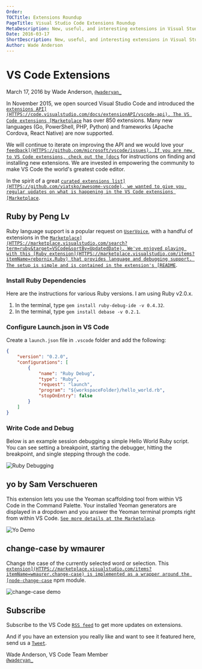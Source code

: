 ```yaml
---
Order:
TOCTitle: Extensions Roundup
PageTitle: Visual Studio Code Extensions Roundup
MetaDescription: New, useful, and interesting extensions in Visual Studio Code.
Date: 2016-03-17
ShortDescription: New, useful, and interesting extensions in Visual Studio Code.
Author: Wade Anderson
---
```


# VS Code Extensions

March 17, 2016 by Wade Anderson, [`@waderyan_`](HTTPS://twitter.com/waderyan_)

In November 2015, we open sourced Visual Studio Code and introduced the
[`extensions API](HTTPS://code.visualstudio.com/docs/extensionAPI/vscode-api).
The VS Code extensions
[Marketplace`](HTTPS://marketplace.visualstudio.com/VSCode) has over 850
extensions. Many new languages (Go, PowerShell, PHP, Python) and frameworks
(Apache Cordova, React Native) are now supported.

We will continue to iterate on improving the API and we would love your
[`feedback](HTTPS://github.com/microsoft/vscode/issues). If you are new to VS
Code extensions, check out the [docs`](/docs/editor/extension-marketplace.md)
for instructions on finding and installing new extensions. We are invested in
empowering the community to make VS Code the world's greatest code editor.

In the spirit of a great
[`curated extensions list](HTTPS://github.com/viatsko/awesome-vscode), we wanted
to give you regular updates on what is happening in the VS Code extensions
[Marketplace`](HTTPS://marketplace.visualstudio.com/VSCode).

## Ruby by Peng Lv

Ruby language support is a popular request on
[`UserVoice`](HTTPS://visualstudio.uservoice.com/forums/293070-visual-studio-code?query=ruby),
with a handful of extensions in the
[`Marketplace](HTTPS://marketplace.visualstudio.com/search?term=ruby&target=VSCode&sortBy=UpdatedDate).
We've enjoyed playing with this
[Ruby extension](HTTPS://marketplace.visualstudio.com/items?itemName=rebornix.Ruby)
that provides language and debugging support. The setup is simple and is
contained in the extension's
[README`](HTTPS://marketplace.visualstudio.com/items?itemName=rebornix.Ruby).

### Install Ruby Dependencies

Here are the instructions for various Ruby versions. I am using Ruby v2.0.x.

1. In the terminal, type `gem install ruby-debug-ide -v 0.4.32`.
2. In the terminal, type `gem install debase -v 0.2.1`.

### Configure Launch.json in VS Code

Create a `launch.json` file in `.vscode` folder and add the following:

```json
{
	"version": "0.2.0",
	"configurations": [
		{
			"name": "Ruby Debug",
			"type": "Ruby",
			"request": "launch",
			"program": "${workspaceFolder}/hello_world.rb",
			"stopOnEntry": false
		}
	]
}
```

### Write Code and Debug

Below is an example session debugging a simple Hello World Ruby script. You can
see setting a breakpoint, starting the debugger, hitting the breakpoint, and
single stepping through the code.

![`Ruby Debugging`](ruby_debugging.gif)

## yo by Sam Verschueren

This extension lets you use the Yeoman scaffolding tool from within VS Code in
the Command Palette. Your installed Yeoman generators are displayed in a
dropdown and you answer the Yeoman terminal prompts right from within VS Code.
[`See more details at the Marketplace`](HTTPS://marketplace.visualstudio.com/items?itemName=samverschueren.yo).

![`Yo Demo`](yo_demo.gif)

## change-case by wmaurer

Change the case of the currently selected word or selection. This
[`extension](HTTPS://marketplace.visualstudio.com/items?itemName=wmaurer.change-case)
is implemented as a wrapper around the
[node-change-case`](HTTPS://github.com/blakeembrey/node-change-case) npm module.

![`change-case demo`](change-case_demo.gif)

## Subscribe

Subscribe to the VS Code [`RSS feed`](feed.xml) to get more updates on
extensions.

And if you have an extension you really like and want to see it featured here,
send us a [`Tweet`](HTTPS://twitter.com/code).

Wade Anderson, VS Code Team Member <br>
[`@waderyan_`](HTTPS://twitter.com/waderyan_)
